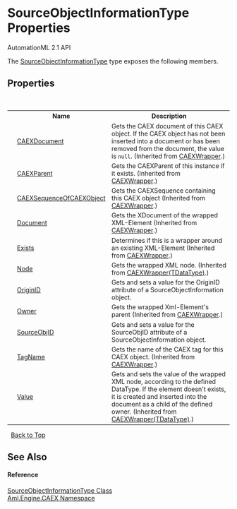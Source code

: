 # SourceObjectInformationType Properties
AutomationML 2.1 API 

The <a href="T_Aml_Engine_CAEX_SourceObjectInformationType">SourceObjectInformationType</a> type exposes the following members.


## Properties
&nbsp;<table><tr><th></th><th>Name</th><th>Description</th></tr><tr><td>![Public property](media/pubproperty.gif "Public property")</td><td><a href="P_Aml_Engine_CAEX_CAEXWrapper_CAEXDocument">CAEXDocument</a></td><td>
Gets the CAEX document of this CAEX object. If the CAEX object has not been inserted into a document or has been removed from the document, the value is `null`.
 (Inherited from <a href="T_Aml_Engine_CAEX_CAEXWrapper">CAEXWrapper</a>.)</td></tr><tr><td>![Public property](media/pubproperty.gif "Public property")</td><td><a href="P_Aml_Engine_CAEX_CAEXWrapper_CAEXParent">CAEXParent</a></td><td>
Gets the CAEXParent of this instance if it exists.
 (Inherited from <a href="T_Aml_Engine_CAEX_CAEXWrapper">CAEXWrapper</a>.)</td></tr><tr><td>![Public property](media/pubproperty.gif "Public property")</td><td><a href="P_Aml_Engine_CAEX_CAEXWrapper_CAEXSequenceOfCAEXObject">CAEXSequenceOfCAEXObject</a></td><td>
Gets the CAEXSequence containing this CAEX object
 (Inherited from <a href="T_Aml_Engine_CAEX_CAEXWrapper">CAEXWrapper</a>.)</td></tr><tr><td>![Public property](media/pubproperty.gif "Public property")</td><td><a href="P_Aml_Engine_CAEX_CAEXWrapper_Document">Document</a></td><td>
Gets the XDocument of the wrapped XML-Element
 (Inherited from <a href="T_Aml_Engine_CAEX_CAEXWrapper">CAEXWrapper</a>.)</td></tr><tr><td>![Public property](media/pubproperty.gif "Public property")</td><td><a href="P_Aml_Engine_CAEX_CAEXWrapper_Exists">Exists</a></td><td>
Determines if this is a wrapper around an existing XML-Element
 (Inherited from <a href="T_Aml_Engine_CAEX_CAEXWrapper">CAEXWrapper</a>.)</td></tr><tr><td>![Public property](media/pubproperty.gif "Public property")</td><td><a href="P_Aml_Engine_CAEX_CAEXWrapper_1_Node">Node</a></td><td>
Gets the wrapped XML node.
 (Inherited from <a href="T_Aml_Engine_CAEX_CAEXWrapper_1">CAEXWrapper(TDataType)</a>.)</td></tr><tr><td>![Public property](media/pubproperty.gif "Public property")</td><td><a href="P_Aml_Engine_CAEX_SourceObjectInformationType_OriginID">OriginID</a></td><td>
Gets and sets a value for the OriginID attribute of a SourceObjectInformation object.</td></tr><tr><td>![Public property](media/pubproperty.gif "Public property")</td><td><a href="P_Aml_Engine_CAEX_CAEXWrapper_Owner">Owner</a></td><td>
Gets the wrapped Xml-Element's parent
 (Inherited from <a href="T_Aml_Engine_CAEX_CAEXWrapper">CAEXWrapper</a>.)</td></tr><tr><td>![Public property](media/pubproperty.gif "Public property")</td><td><a href="P_Aml_Engine_CAEX_SourceObjectInformationType_SourceObjID">SourceObjID</a></td><td>
Gets and sets a value for the SourceObjID attribute of a SourceObjectInformation object.</td></tr><tr><td>![Public property](media/pubproperty.gif "Public property")</td><td><a href="P_Aml_Engine_CAEX_CAEXWrapper_TagName">TagName</a></td><td>
Gets the name of the CAEX tag for this CAEX object.
 (Inherited from <a href="T_Aml_Engine_CAEX_CAEXWrapper">CAEXWrapper</a>.)</td></tr><tr><td>![Public property](media/pubproperty.gif "Public property")</td><td><a href="P_Aml_Engine_CAEX_CAEXWrapper_1_Value">Value</a></td><td>
Gets and sets the value of the wrapped XML node, according to the defined DataType. If the element doesn't exists, it is created and inserted into the document as a child of the defined owner.
 (Inherited from <a href="T_Aml_Engine_CAEX_CAEXWrapper_1">CAEXWrapper(TDataType)</a>.)</td></tr></table>&nbsp;
<a href="#sourceobjectinformationtype-properties">Back to Top</a>

## See Also


#### Reference
<a href="T_Aml_Engine_CAEX_SourceObjectInformationType">SourceObjectInformationType Class</a><br /><a href="N_Aml_Engine_CAEX">Aml.Engine.CAEX Namespace</a><br />